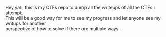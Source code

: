 <p>Hey yall, this is my CTFs repo to dump all the writeups of all the CTFs I attempt.<br>This will be a good way for me to see my progress and let anyone see my writups for another<br>perspective of how to solve if there are multiple ways.<p>
